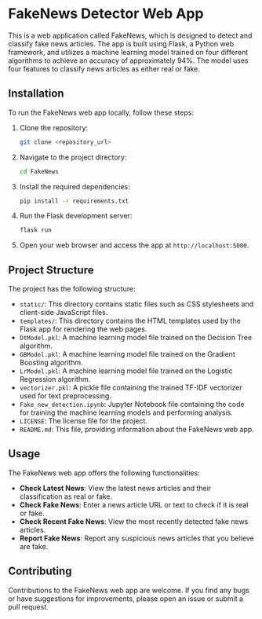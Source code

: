 # FakeNews Detector Web App

This is a web application called FakeNews, which is designed to detect and classify fake news articles. The app is built using Flask, a Python web framework, and utilizes a machine learning model trained on four different algorithms to achieve an accuracy of approximately 94%. The model uses four features to classify news articles as either real or fake.

## Installation

To run the FakeNews web app locally, follow these steps:

1. Clone the repository:
   ```bash
   git clone <repository_url>
   ```

2. Navigate to the project directory:
   ```bash
   cd FakeNews
   ```

3. Install the required dependencies:
   ```bash
   pip install -r requirements.txt
   ```

4. Run the Flask development server:
   ```bash
   flask run
   ```

5. Open your web browser and access the app at `http://localhost:5000`.

## Project Structure

The project has the following structure:

- `static/`: This directory contains static files such as CSS stylesheets and client-side JavaScript files.
- `templates/`: This directory contains the HTML templates used by the Flask app for rendering the web pages.
- `DtModel.pkl`: A machine learning model file trained on the Decision Tree algorithm.
- `GBModel.pkl`: A machine learning model file trained on the Gradient Boosting algorithm.
- `LrModel.pkl`: A machine learning model file trained on the Logistic Regression algorithm.
- `vectorizer.pkl`: A pickle file containing the trained TF-IDF vectorizer used for text preprocessing.
- `Fake_new_detection.ipynb`: Jupyter Notebook file containing the code for training the machine learning models and performing analysis.
- `LICENSE`: The license file for the project.
- `README.md`: This file, providing information about the FakeNews web app.

## Usage

The FakeNews web app offers the following functionalities:

- **Check Latest News**: View the latest news articles and their classification as real or fake.
- **Check Fake News**: Enter a news article URL or text to check if it is real or fake.
- **Check Recent Fake News**: View the most recently detected fake news articles.
- **Report Fake News**: Report any suspicious news articles that you believe are fake.

## Contributing

Contributions to the FakeNews web app are welcome. If you find any bugs or have suggestions for improvements, please open an issue or submit a pull request.


